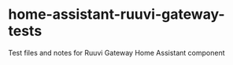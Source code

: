 # home-assistant-ruuvi-gateway-tests
Test files and notes for Ruuvi Gateway Home Assistant component
